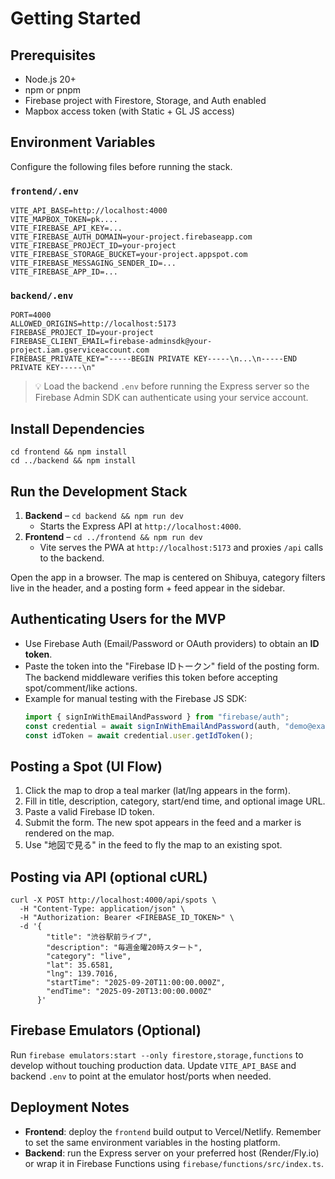 # Getting Started

## Prerequisites
- Node.js 20+
- npm or pnpm
- Firebase project with Firestore, Storage, and Auth enabled
- Mapbox access token (with Static + GL JS access)

## Environment Variables
Configure the following files before running the stack.

### `frontend/.env`
```
VITE_API_BASE=http://localhost:4000
VITE_MAPBOX_TOKEN=pk....
VITE_FIREBASE_API_KEY=...
VITE_FIREBASE_AUTH_DOMAIN=your-project.firebaseapp.com
VITE_FIREBASE_PROJECT_ID=your-project
VITE_FIREBASE_STORAGE_BUCKET=your-project.appspot.com
VITE_FIREBASE_MESSAGING_SENDER_ID=...
VITE_FIREBASE_APP_ID=...
```

### `backend/.env`
```
PORT=4000
ALLOWED_ORIGINS=http://localhost:5173
FIREBASE_PROJECT_ID=your-project
FIREBASE_CLIENT_EMAIL=firebase-adminsdk@your-project.iam.gserviceaccount.com
FIREBASE_PRIVATE_KEY="-----BEGIN PRIVATE KEY-----\n...\n-----END PRIVATE KEY-----\n"
```

> 💡 Load the backend `.env` before running the Express server so the Firebase Admin SDK can authenticate using your service account.

## Install Dependencies
```
cd frontend && npm install
cd ../backend && npm install
```

## Run the Development Stack
1. **Backend** – `cd backend && npm run dev`
   - Starts the Express API at `http://localhost:4000`.
2. **Frontend** – `cd ../frontend && npm run dev`
   - Vite serves the PWA at `http://localhost:5173` and proxies `/api` calls to the backend.

Open the app in a browser. The map is centered on Shibuya, category filters live in the header, and a posting form + feed appear in the sidebar.

## Authenticating Users for the MVP
- Use Firebase Auth (Email/Password or OAuth providers) to obtain an **ID token**.
- Paste the token into the "Firebase IDトークン" field of the posting form. The backend middleware verifies this token before accepting spot/comment/like actions.
- Example for manual testing with the Firebase JS SDK:
  ```ts
  import { signInWithEmailAndPassword } from "firebase/auth";
  const credential = await signInWithEmailAndPassword(auth, "demo@example.com", "password123");
  const idToken = await credential.user.getIdToken();
  ```

## Posting a Spot (UI Flow)
1. Click the map to drop a teal marker (lat/lng appears in the form).
2. Fill in title, description, category, start/end time, and optional image URL.
3. Paste a valid Firebase ID token.
4. Submit the form. The new spot appears in the feed and a marker is rendered on the map.
5. Use "地図で見る" in the feed to fly the map to an existing spot.

## Posting via API (optional cURL)
```
curl -X POST http://localhost:4000/api/spots \ 
  -H "Content-Type: application/json" \ 
  -H "Authorization: Bearer <FIREBASE_ID_TOKEN>" \ 
  -d '{
        "title": "渋谷駅前ライブ",
        "description": "毎週金曜20時スタート",
        "category": "live",
        "lat": 35.6581,
        "lng": 139.7016,
        "startTime": "2025-09-20T11:00:00.000Z",
        "endTime": "2025-09-20T13:00:00.000Z"
      }'
```

## Firebase Emulators (Optional)
Run `firebase emulators:start --only firestore,storage,functions` to develop without touching production data. Update `VITE_API_BASE` and backend `.env` to point at the emulator host/ports when needed.

## Deployment Notes
- **Frontend**: deploy the `frontend` build output to Vercel/Netlify. Remember to set the same environment variables in the hosting platform.
- **Backend**: run the Express server on your preferred host (Render/Fly.io) or wrap it in Firebase Functions using `firebase/functions/src/index.ts`.
